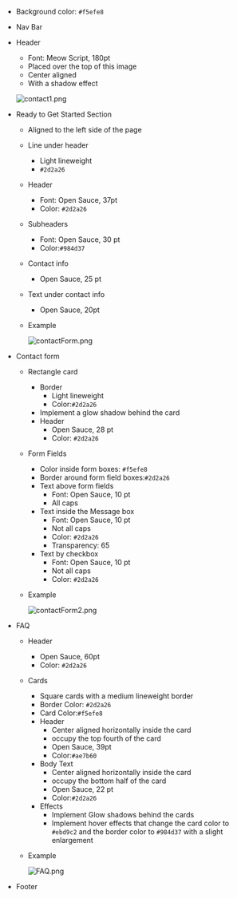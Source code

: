 - Background color: `#f5efe8`
- Nav Bar
- Header
    - Font: Meow Script, 180pt
    - Placed over the top of this image
    - Center aligned
    - With a shadow effect
    
    ![contact1.png](@contact1.png)
    
- Ready to Get Started Section
    - Aligned to the left side of the page
    - Line under header
        - Light lineweight
        - `#2d2a26`
    - Header
        - Font: Open Sauce, 37pt
        - Color: `#2d2a26`
    - Subheaders
        - Font: Open Sauce, 30 pt
        - Color:`#984d37`
    - Contact info
        - Open Sauce, 25 pt
    - Text under contact info
        - Open Sauce, 20pt
    - Example
        
        ![contactForm.png](@contactForm.png)
        
- Contact form
    - Rectangle card
        - Border
            - Light lineweight
            - Color:`#2d2a26`
        - Implement a glow shadow behind the card
        - Header
            - Open Sauce, 28 pt
            - Color: `#2d2a26`
    - Form Fields
        - Color inside form boxes: `#f5efe8`
        - Border around form field boxes:`#2d2a26`
        - Text above form fields
            - Font: Open Sauce, 10 pt
            - All caps
        - Text inside the Message box
            - Font: Open Sauce, 10 pt
            - Not all caps
            - Color: `#2d2a26`
            - Transparency: 65
        - Text by checkbox
            - Font: Open Sauce, 10 pt
            - Not all caps
            - Color: `#2d2a26`
    - Example
        
        ![contactForm2.png](@contactForm.png)
        
- FAQ
    - Header
        - Open Sauce, 60pt
        - Color: `#2d2a26`
    - Cards
        - Square cards with a medium lineweight border
        - Border Color: `#2d2a26`
        - Card Color:`#f5efe8`
        - Header
            - Center aligned horizontally inside the card
            - occupy the top fourth of the card
            - Open Sauce, 39pt
            - Color:`#ae7b60`
        - Body Text
            - Center aligned horizontally inside the card
            - occupy the bottom half of the card
            - Open Sauce, 22 pt
            - Color:`#2d2a26`
        - Effects
            - Implement Glow shadows behind the cards
            - Implement hover effects that change the card color to `#ebd9c2` and the border color to `#984d37` with a slight enlargement
    - Example
        
        ![FAQ.png](@FAQ.png)
        
- Footer
